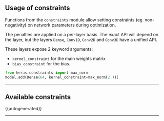 ## Usage of constraints

Functions from the `constraints` module allow setting constraints (eg. non-negativity) on network parameters during optimization.

The penalties are applied on a per-layer basis. The exact API will depend on the layer, but the layers `Dense`, `Conv1D`, `Conv2D` and `Conv3D` have a unified API.

These layers expose 2 keyword arguments:

- `kernel_constraint` for the main weights matrix
- `bias_constraint` for the bias.


```python
from keras.constraints import max_norm
model.add(Dense(64, kernel_constraint=max_norm(2.)))
```

---

## Available constraints


{{autogenerated}}

---

